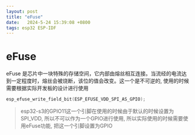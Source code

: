 ```yaml
---
layout: post
title: "eFuse" 
date:   2024-5-24 15:39:08 +0800
tags: esp32 ESP-IDF
---
```


# eFuse

eFuse 是芯片中一块特殊的存储空间，它内部由熔丝相互连接。当流经的电流达到一定程度时，熔丝会被烧断，该位的值会改变。这一个是不可逆的, 使用的时候需要根据实际开发板的设计进行使用

```c
esp_efuse_write_field_bit(ESP_EFUSE_VDD_SPI_AS_GPIO);
```

> esp32-s3的GPIO11这一个引脚在使用的时候由于默认的时候设置为SPI_VDD, 所以不可以作为一个GPIO进行使用, 所以实际使用的时候需要使用eFuse功能, 把这一个引脚设置为GPIO